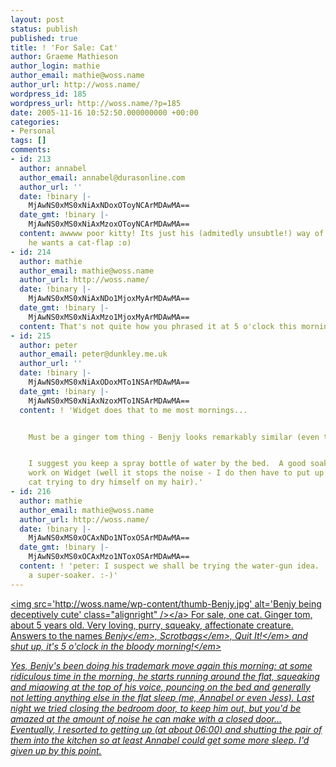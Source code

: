 ```yaml
---
layout: post
status: publish
published: true
title: ! 'For Sale: Cat'
author: Graeme Mathieson
author_login: mathie
author_email: mathie@woss.name
author_url: http://woss.name/
wordpress_id: 185
wordpress_url: http://woss.name/?p=185
date: 2005-11-16 10:52:50.000000000 +00:00
categories:
- Personal
tags: []
comments:
- id: 213
  author: annabel
  author_email: annabel@durasonline.com
  author_url: ''
  date: !binary |-
    MjAwNS0xMS0xNiAxNDoxOToyNCArMDAwMA==
  date_gmt: !binary |-
    MjAwNS0xMS0xNiAxMzoxOToyNCArMDAwMA==
  content: awwww poor kitty! Its just his (admitedly unsubtle!) way of telling us
    he wants a cat-flap :o)
- id: 214
  author: mathie
  author_email: mathie@woss.name
  author_url: http://woss.name/
  date: !binary |-
    MjAwNS0xMS0xNiAxNDo1MjoxMyArMDAwMA==
  date_gmt: !binary |-
    MjAwNS0xMS0xNiAxMzo1MjoxMyArMDAwMA==
  content: That's not quite how you phrased it at 5 o'clock this morning... :-P
- id: 215
  author: peter
  author_email: peter@dunkley.me.uk
  author_url: ''
  date: !binary |-
    MjAwNS0xMS0xNiAxODoxMTo1NSArMDAwMA==
  date_gmt: !binary |-
    MjAwNS0xMS0xNiAxNzoxMTo1NSArMDAwMA==
  content: ! 'Widget does that to me most mornings...


    Must be a ginger tom thing - Benjy looks remarkably similar (even the markings).


    I suggest you keep a spray bottle of water by the bed.  A good soaking seems to
    work on Widget (well it stops the noise - I do then have to put up with a wet
    cat trying to dry himself on my hair).'
- id: 216
  author: mathie
  author_email: mathie@woss.name
  author_url: http://woss.name/
  date: !binary |-
    MjAwNS0xMS0xOCAxNDo1NToxOSArMDAwMA==
  date_gmt: !binary |-
    MjAwNS0xMS0xOCAxMzo1NToxOSArMDAwMA==
  content: ! 'peter: I suspect we shall be trying the water-gun idea.  Maybe with
    a super-soaker. :-)'
---
```

<a href="http:&#47;&#47;woss.name&#47;wp-content&#47;Benjy.jpg"><img src='http:&#47;&#47;woss.name&#47;wp-content&#47;thumb-Benjy.jpg' alt='Benjy being deceptively cute' class="alignright" &#47;><&#47;a> For sale, one cat.  Ginger tom, about 5 years old.  Very loving, purry, squeaky, affectionate creature.  Answers to the names <em>Benjy<&#47;em>, <em>Scrotbags<&#47;em>, <em>Quit It!<&#47;em> and <em>shut up, it's 5 o'clock in the bloody morning!<&#47;em>

Yes, Benjy's been doing his trademark move again this morning:  at some ridiculous time in the morning, he starts running around the flat, squeaking and miaowing at the top of his voice, pouncing on the bed and generally not letting anything else in the flat sleep (me, Annabel or even Jess).  Last night we tried closing the bedroom door, to keep him out, but you'd be amazed at the amount of noise he can make with a closed door...  Eventually, I resorted to getting up (at about 06:00) and shutting the pair of them into the kitchen so at least Annabel could get some more sleep.  I'd given up by this point.

